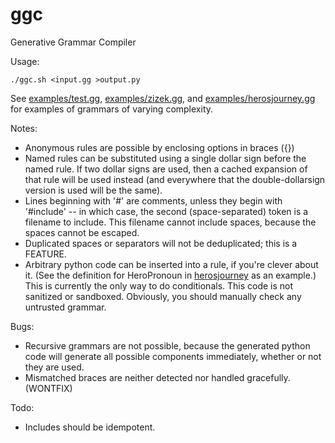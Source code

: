 # ggc
Generative Grammar Compiler

Usage:

    ./ggc.sh <input.gg >output.py

See [examples/test.gg](examples/test.gg), [examples/zizek.gg](examples/zizek.gg), and [examples/herosjourney.gg](examples/herosjourney.gg) for examples of grammars of varying complexity.

Notes:

* Anonymous rules are possible by enclosing options in braces ({})
* Named rules can be substituted using a single dollar sign before the named rule. If two dollar signs are used, then a cached expansion of that rule will be used instead (and everywhere that the double-dollarsign version is used will be the same).
* Lines beginning with '#' are comments, unless they begin with '#include' -- in which case, the second (space-separated) token is a filename to include. This filename cannot include spaces, because the spaces cannot be escaped.
* Duplicated spaces or separators will not be deduplicated; this is a FEATURE.
* Arbitrary python code can be inserted into a rule, if you're clever about it. (See the definition for HeroPronoun in [herosjourney](examples/herosjourney.gg) as an example.) This is currently the only way to do conditionals. This code is not sanitized or sandboxed. Obviously, you should manually check any untrusted grammar.

Bugs:

* Recursive grammars are not possible, because the generated python code will generate all possible components immediately, whether or not they are used.
* Mismatched braces are neither detected nor handled gracefully. (WONTFIX)

Todo:

* Includes should be idempotent.
